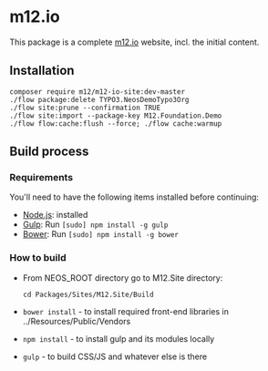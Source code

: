 m12.io
======

This package is a complete [m12.io](http://m12.io) website, incl. the initial content.

## Installation

```
composer require m12/m12-io-site:dev-master
./flow package:delete TYPO3.NeosDemoTypo3Org
./flow site:prune --confirmation TRUE
./flow site:import --package-key M12.Foundation.Demo
./flow flow:cache:flush --force; ./flow cache:warmup
```

## Build process

### Requirements

You'll need to have the following items installed before continuing:

* [Node.js](http://nodejs.org): installed
* [Gulp](http://gulpjs.com): Run `[sudo] npm install -g gulp`
* [Bower](http://bower.io): Run `[sudo] npm install -g bower`

### How to build

* From NEOS_ROOT directory go to M12.Site directory:

    ```cd Packages/Sites/M12.Site/Build```

* `bower install` - to install required front-end libraries in ../Resources/Public/Vendors
* `npm install` - to install gulp and its modules locally
* `gulp` - to build CSS/JS and whatever else is there
